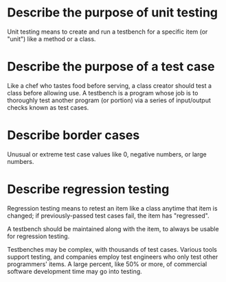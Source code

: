 # Describe the purpose of unit testing
Unit testing means to create and run a testbench for a specific item (or "unit") like a method or a class.
# Describe the purpose of a test case
Like a chef who tastes food before serving, a class creator should test a class before allowing use.
A testbench is a program whose job is to thoroughly test another program (or portion) via a series of input/output checks known as test cases.
# Describe border cases
Unusual or extreme test case values like 0, negative numbers, or large numbers.
# Describe regression testing
Regression testing means to retest an item like a class anytime that item is changed; if previously-passed test cases fail, the item has "regressed".

A testbench should be maintained along with the item, to always be usable for regression testing.

Testbenches may be complex, with thousands of test cases.
Various tools support testing, and companies employ test engineers who only test other programmers' items.
A large percent, like 50% or more, of commercial software development time may go into testing.
